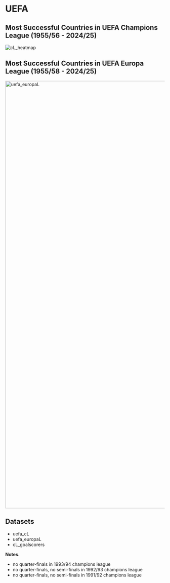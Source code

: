 # UEFA

## Most Successful Countries in UEFA Champions League (1955/56 - 2024/25)
![cL_heatmap](https://github.com/user-attachments/assets/5dcb8e44-f045-4c26-8c8c-0b7485773859)

## Most Successful Countries in UEFA Europa League (1955/58 - 2024/25)
<img width="2400" height="1350" alt="uefa_europaL" src="https://github.com/user-attachments/assets/8af5bc64-274d-42e3-ba09-9899701d41ce" />

## Datasets
* uefa_cL
* uefa_europaL
* cL_goalscorers

**Notes.**
* no quarter-finals in 1993/94 champions league
* no quarter-finals, no semi-finals in 1992/93 champions league
* no quarter-finals, no semi-finals in 1991/92 champions league

